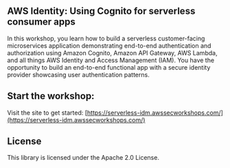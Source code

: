 ## AWS Identity: Using Cognito for serverless consumer apps

In this workshop, you learn how to build a serverless customer-facing microservices application demonstrating end-to-end authentication and authorization using Amazon Cognito, Amazon API Gateway, AWS Lambda, and all things AWS Identity and Access Management (IAM). You have the opportunity to build an end-to-end functional app with a secure identity provider showcasing user authentication patterns.

## Start the workshop:

Visit the site to get started: [https://serverless-idm.awssecworkshops.com/](https://serverless-idm.awssecworkshops.com/)

## License

This library is licensed under the Apache 2.0 License. 
